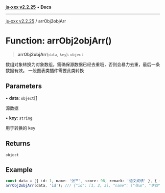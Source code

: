 [**js-xxx v2.2.25**](../README.md) • **Docs**

***

[js-xxx v2.2.25](../README.md) / arrObj2objArr

# Function: arrObj2objArr()

> **arrObj2objArr**(`data`, `key`): `object`

数组对象转换为对象数组，需确保源数据已经去重哦，否则会暴力去重，最后一条数据有效。
一般图表类插件需要此类转换

## Parameters

• **data**: `object`[]

源数据

• **key**: `string`

用于转换的 key

## Returns

`object`

## Example

```ts
const data = [{ id: 1, name: '张三', score: 98, remark: '语文成绩' }, { id: 3, name: '王五', score: 98 }, { id: 3, name: '王五', score: 99, remark: '最后一条有效成绩' }, { id: 2, name: '李四', score: 100 }];
arrObj2objArr(data, 'id'); /// {"id": [1, 2, 3], "name": ["张三", "李四", "王五"], "score": [98, 100, 99], "remark": ["语文成绩", null, "最后一条有效成绩"]}
```
